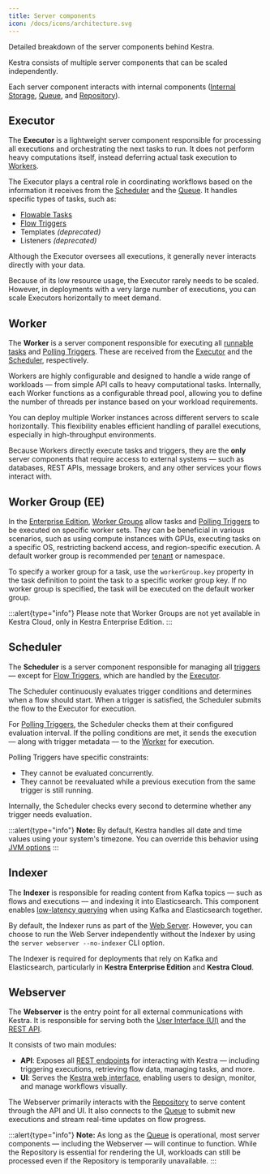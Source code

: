 ```yaml
---
title: Server components
icon: /docs/icons/architecture.svg
---
```


Detailed breakdown of the server components behind Kestra.

Kestra consists of multiple server components that can be scaled independently.

Each server component interacts with internal components ([Internal Storage](./09.internal-storage.md), [Queue](./01.main-components.md#queue), and [Repository](./01.main-components.md#repository)).

## Executor

The **Executor** is a lightweight server component responsible for processing all executions and orchestrating the next tasks to run. It does not perform heavy computations itself, instead deferring actual task execution to [Workers](#worker).

The Executor plays a central role in coordinating workflows based on the information it receives from the [Scheduler](#scheduler) and the [Queue](./01.main-components.md#queue). It handles specific types of tasks, such as:

- [Flowable Tasks](../04.workflow-components/01.tasks/00.flowable-tasks.md)
- [Flow Triggers](../04.workflow-components/07.triggers/02.flow-trigger.md)
- Templates *(deprecated)*
- Listeners *(deprecated)*

Although the Executor oversees all executions, it generally never interacts directly with your data.

Because of its low resource usage, the Executor rarely needs to be scaled. However, in deployments with a very large number of executions, you can scale Executors horizontally to meet demand.

## Worker

The **Worker** is a server component responsible for executing all [runnable tasks](../04.workflow-components/01.tasks/01.runnable-tasks.md) and [Polling Triggers](../04.workflow-components/07.triggers/04.polling-trigger.md). These are received from the [Executor](#executor) and the [Scheduler](#scheduler), respectively.

Workers are highly configurable and designed to handle a wide range of workloads — from simple API calls to heavy computational tasks. Internally, each Worker functions as a configurable thread pool, allowing you to define the number of threads per instance based on your workload requirements.

You can deploy multiple Worker instances across different servers to scale horizontally. This flexibility enables efficient handling of parallel executions, especially in high-throughput environments.

Because Workers directly execute tasks and triggers, they are the **only** server components that require access to external systems — such as databases, REST APIs, message brokers, and any other services your flows interact with.

## Worker Group (EE)

In the [Enterprise Edition](../06.enterprise/01.overview/01.enterprise-edition.md), [Worker Groups](../06.enterprise/04.scalability/worker-group.md) allow tasks and [Polling Triggers](../04.workflow-components/07.triggers/04.polling-trigger.md) to be executed on specific worker sets. They can be beneficial in various scenarios, such as using compute instances with GPUs, executing tasks on a specific OS, restricting backend access, and region-specific execution. A default worker group is recommended per [tenant](./10.multi-tenancy.md) or namespace.

To specify a worker group for a task, use the `workerGroup.key` property in the task definition to point the task to a specific worker group key. If no worker group is specified, the task will be executed on the default worker group.

:::alert{type="info"}
Please note that Worker Groups are not yet available in Kestra Cloud, only in Kestra Enterprise Edition.
:::

## Scheduler

The **Scheduler** is a server component responsible for managing all [triggers](../04.workflow-components/07.triggers/index.md) — except for [Flow Triggers](../04.workflow-components/07.triggers/02.flow-trigger.md), which are handled by the [Executor](#executor).

The Scheduler continuously evaluates trigger conditions and determines when a flow should start. When a trigger is satisfied, the Scheduler submits the flow to the Executor for execution.

For [Polling Triggers](../04.workflow-components/07.triggers/04.polling-trigger.md), the Scheduler checks them at their configured evaluation interval. If the polling conditions are met, it sends the execution — along with trigger metadata — to the [Worker](#worker) for execution.

Polling Triggers have specific constraints:
- They cannot be evaluated concurrently.
- They cannot be reevaluated while a previous execution from the same trigger is still running.

Internally, the Scheduler checks every second to determine whether any trigger needs evaluation.

:::alert{type="info"}
**Note:** By default, Kestra handles all date and time values using your system's timezone. You can override this behavior using [JVM options](../configuration/index.md)
:::

## Indexer

The **Indexer** is responsible for reading content from Kafka topics — such as flows and executions — and indexing it into Elasticsearch. This component enables [low-latency querying](../11.migration-guide/0.20.0/elasticsearch-indexer.md) when using Kafka and Elasticsearch together.

By default, the Indexer runs as part of the [Web Server](#webserver). However, you can choose to run the Web Server independently without the Indexer by using the `server webserver --no-indexer` CLI option.

The Indexer is required for deployments that rely on Kafka and Elasticsearch, particularly in **Kestra Enterprise Edition** and **Kestra Cloud**.

## Webserver

The **Webserver** is the entry point for all external communications with Kestra. It is responsible for serving both the [User Interface (UI)](../08.ui/index.md) and the [REST API](../api-reference/index.md).

It consists of two main modules:

- **API**: Exposes all [REST endpoints](../api-reference/index.md) for interacting with Kestra — including triggering executions, retrieving flow data, managing tasks, and more.
- **UI**: Serves the [Kestra web interface](../08.ui/index.md), enabling users to design, monitor, and manage workflows visually.

The Webserver primarily interacts with the [Repository](./01.main-components.md#repository) to serve content through the API and UI. It also connects to the [Queue](./01.main-components.md#queue) to submit new executions and stream real-time updates on flow progress.

:::alert{type="info"}
**Note:** As long as the [Queue](./01.main-components.md#queue) is operational, most server components — including the Webserver — will continue to function. While the Repository is essential for rendering the UI, workloads can still be processed even if the Repository is temporarily unavailable.
:::
